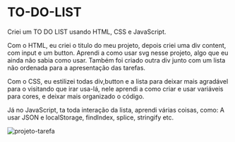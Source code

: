 # TO-DO-LIST

Criei um TO DO LIST usando HTML, CSS e JavaScript. 

Com o HTML, eu criei o titulo do meu projeto, depois criei uma div content, com input e um button. Aprendi a como usar svg nesse projeto, algo que eu ainda não sabia como usar. Também foi criado outra div junto com um lista não ordenada para a apresentação das tarefas.

Com o CSS, eu estilizei todas div,button e a lista para deixar mais agradável para o visitando que irar usa-lá, nele aprendi a como criar e usar variáveis para cores, e deixar mais organizado o código.

Já no JavaScript, ta toda interação da lista, aprendi várias coisas, como: A usar JSON e localStorage, findIndex, splice, stringify etc.


![projeto-tarefa](https://user-images.githubusercontent.com/107642863/229247063-6f33249c-045e-4f74-b893-8ea16db19c6a.jpeg)
